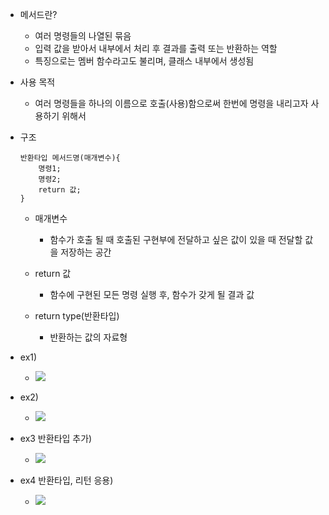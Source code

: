 
- 메서드란?
	- 여러 명령들의 나열된 묶음
	- 입력 값을 받아서 내부에서 처리 후 결과를 출력 또는 반환하는 역할
	- 특징으로는 멤버 함수라고도 불리며, 클래스 내부에서 생성됨

- 사용 목적
	- 여러 명령들을 하나의 이름으로 호출(사용)함으로써 한번에 명령을 내리고자 사용하기 위해서

- 구조
	~~~
	반환타입 메서드명(매개변수){
		명령1;
		명령2;
		return 값;
	}
	~~~
	- 매개변수
		- 함수가 호출 될 때 호출된 구현부에 전달하고 싶은 값이 있을 때 전달할 값을 저장하는 공간
	- return 값
		- 함수에 구현된 모든 명령 실행 후, 함수가 갖게 될 결과 값
	
	- return type(반환타입) 
		- 반환하는 값의 자료형

- ex1)
	- ![](https://i.imgur.com/VCIJU3f.png)

- ex2)
	- ![](https://i.imgur.com/Uh0onEG.png)

- ex3 반환타입 추가)
	- ![](https://i.imgur.com/BuWdneJ.png)

- ex4 반환타입, 리턴 응용)
	- ![](https://i.imgur.com/n3yMFun.png)
